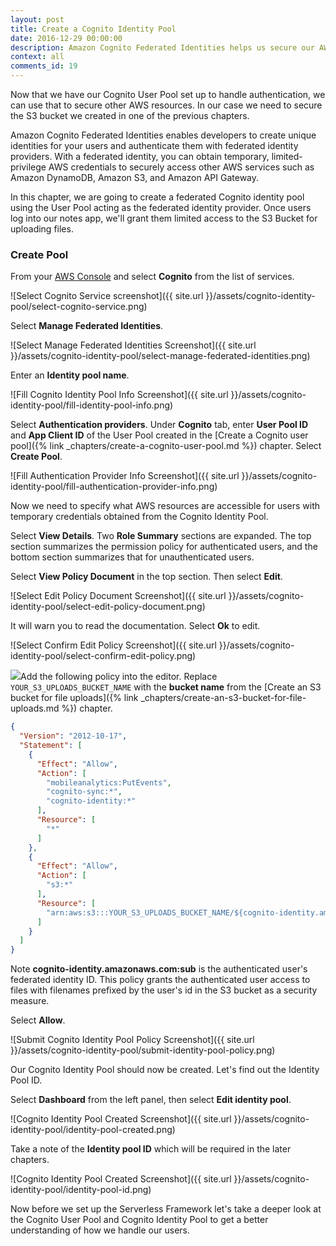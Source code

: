 ```yaml
---
layout: post
title: Create a Cognito Identity Pool
date: 2016-12-29 00:00:00
description: Amazon Cognito Federated Identities helps us secure our AWS resources. We can use the Cognito User Pool as an identity provider for our serverless backend. To allow users to be able to upload files to our S3 bucket we need to create an Identity Pool. We will assign it an Identity Pool Policy with the name of our S3 bucket and prefix our files with the cognito-identity.amazonaws.com:sub.
context: all
comments_id: 19
---
```


Now that we have our Cognito User Pool set up to handle authentication, we can use that to secure other AWS resources. In our case we need to secure the S3 bucket we created in one of the previous chapters.

Amazon Cognito Federated Identities enables developers to create unique identities for your users and authenticate them with federated identity providers. With a federated identity, you can obtain temporary, limited-privilege AWS credentials to securely access other AWS services such as Amazon DynamoDB, Amazon S3, and Amazon API Gateway.

In this chapter, we are going to create a federated Cognito identity pool using the User Pool acting as the federated identity provider. Once users log into our notes app, we'll grant them limited access to the S3 Bucket for uploading files.

### Create Pool

From your [AWS Console](https://console.aws.amazon.com) and select **Cognito** from the list of services.

![Select Cognito Service screenshot]({{ site.url }}/assets/cognito-identity-pool/select-cognito-service.png)

Select **Manage Federated Identities**.

![Select Manage Federated Identities Screenshot]({{ site.url }}/assets/cognito-identity-pool/select-manage-federated-identities.png)

Enter an **Identity pool name**.

![Fill Cognito Identity Pool Info Screenshot]({{ site.url }}/assets/cognito-identity-pool/fill-identity-pool-info.png)

Select **Authentication providers**. Under **Cognito** tab, enter **User Pool ID** and **App Client ID** of the User Pool created in the [Create a Cognito user pool]({% link _chapters/create-a-cognito-user-pool.md %}) chapter. Select **Create Pool**.

![Fill Authentication Provider Info Screenshot]({{ site.url }}/assets/cognito-identity-pool/fill-authentication-provider-info.png)

Now we need to specify what AWS resources are accessible for users with temporary credentials obtained from the Cognito Identity Pool.

Select **View Details**. Two **Role Summary** sections are expanded. The top section summarizes the permission policy for authenticated users, and the bottom section summarizes that for unauthenticated users.

Select **View Policy Document** in the top section. Then select **Edit**.

![Select Edit Policy Document Screenshot]({{ site.url }}/assets/cognito-identity-pool/select-edit-policy-document.png)

It will warn you to read the documentation. Select **Ok** to edit.

![Select Confirm Edit Policy Screenshot]({{ site.url }}/assets/cognito-identity-pool/select-confirm-edit-policy.png)

<img class="code-marker" src="{{ site.url }}/assets/s.png" />Add the following policy into the editor. Replace `YOUR_S3_UPLOADS_BUCKET_NAME` with the **bucket name** from the [Create an S3 bucket for file uploads]({% link _chapters/create-an-s3-bucket-for-file-uploads.md %}) chapter.

``` json
{
  "Version": "2012-10-17",
  "Statement": [
    {
      "Effect": "Allow",
      "Action": [
        "mobileanalytics:PutEvents",
        "cognito-sync:*",
        "cognito-identity:*"
      ],
      "Resource": [
        "*"
      ]
    },
    {
      "Effect": "Allow",
      "Action": [
        "s3:*"
      ],
      "Resource": [
        "arn:aws:s3:::YOUR_S3_UPLOADS_BUCKET_NAME/${cognito-identity.amazonaws.com:sub}*"
      ]
    }
  ]
}
```

Note **cognito-identity.amazonaws.com:sub** is the authenticated user's federated identity ID. This policy grants the authenticated user access to files with filenames prefixed by the user's id in the S3 bucket as a security measure.

Select **Allow**.

![Submit Cognito Identity Pool Policy Screenshot]({{ site.url }}/assets/cognito-identity-pool/submit-identity-pool-policy.png)

Our Cognito Identity Pool should now be created. Let's find out the Identity Pool ID.

Select **Dashboard** from the left panel, then select **Edit identity pool**.

![Cognito Identity Pool Created Screenshot]({{ site.url }}/assets/cognito-identity-pool/identity-pool-created.png)

Take a note of the **Identity pool ID** which will be required in the later chapters.

![Cognito Identity Pool Created Screenshot]({{ site.url }}/assets/cognito-identity-pool/identity-pool-id.png)

Now before we set up the Serverless Framework let's take a deeper look at the Cognito User Pool and Cognito Identity Pool to get a better understanding of how we handle our users.
